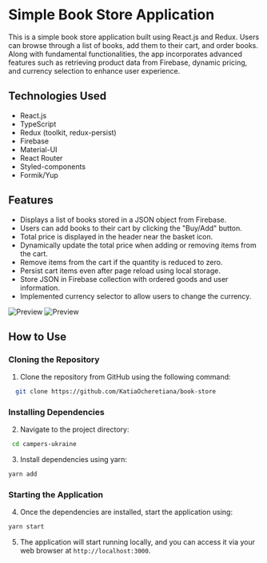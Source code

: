 # Simple Book Store Application

This is a simple book store application built using React.js and Redux. Users can browse through a list of books, add them to their cart, and order books. Along with fundamental functionalities, the app incorporates advanced features such as retrieving product data from Firebase, dynamic pricing, and currency selection to enhance user experience.

## Technologies Used

- React.js
- TypeScript
- Redux (toolkit, redux-persist)
- Firebase
- Material-UI
- React Router
- Styled-components
- Formik/Yup

## Features

- Displays a list of books stored in a JSON object from Firebase.
- Users can add books to their cart by clicking the "Buy/Add" button.
- Total price is displayed in the header near the basket icon.
- Dynamically update the total price when adding or removing items from the cart.
- Remove items from the cart if the quantity is reduced to zero.
- Persist cart items even after page reload using local storage.
- Store JSON in Firebase collection with ordered goods and user information.
- Implemented currency selector to allow users to change the currency.

![Preview]("./public/ImagesForReadme/book-page.png")
![Preview]("./public/ImagesForReadme/cart-page.png")

## How to Use

### Cloning the Repository

1. Clone the repository from GitHub using the following command:

```bash
  git clone https://github.com/KatiaOcheretiana/book-store
```

### Installing Dependencies

2. Navigate to the project directory:

```bash
 cd campers-ukraine
```

3. Install dependencies using yarn:

```bash
yarn add
```

### Starting the Application

4. Once the dependencies are installed, start the application using:

```bash
yarn start
```

5. The application will start running locally, and you can access it via your web browser at `http://localhost:3000`.
